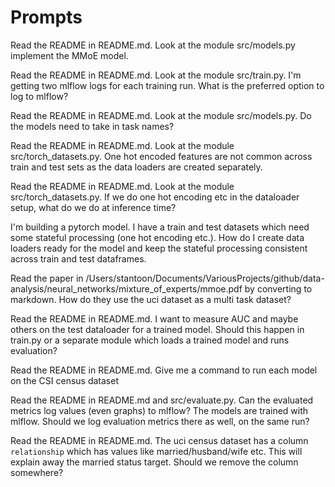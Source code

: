 # Prompts

Read the README in README.md. Look at the module src/models.py implement the MMoE model.

Read the README in README.md. Look at the module src/train.py. I'm getting two mlflow logs for each training run. What is the preferred option to log to mlflow?

Read the README in README.md. Look at the module src/models.py. Do the models need to take in task names? 

Read the README in README.md. Look at the module src/torch_datasets.py. One hot encoded features are not common across train and test sets as the data loaders are created separately.

Read the README in README.md. Look at the module src/torch_datasets.py. If we do one hot encoding etc in the dataloader setup, what do we do at inference time?

I'm building a pytorch model. I have a train and test datasets which need some stateful processing (one hot encoding etc.). How do I create data loaders ready for the model and keep the stateful processing consistent across train and test dataframes.

Read the paper in /Users/stantoon/Documents/VariousProjects/github/data-analysis/neural_networks/mixture_of_experts/mmoe.pdf by converting to markdown. How do they use the uci dataset as a multi task dataset?

Read the README in README.md. I want to measure AUC and maybe others on the test dataloader for a trained model. Should this happen in train.py or a separate module which loads a trained model and runs evaluation?

Read the README in README.md. Give me a command to run each model on the CSI census dataset

Read the README in README.md and src/evaluate.py. Can the evaluated metrics log values (even graphs) to mlflow? The models are trained with mlflow. Should we log evaluation metrics there as well, on the same run?

Read the README in README.md. The uci census dataset has a column `relationship` which has values like married/husband/wife etc. This will explain away the married status target. Should we remove the column somewhere?

